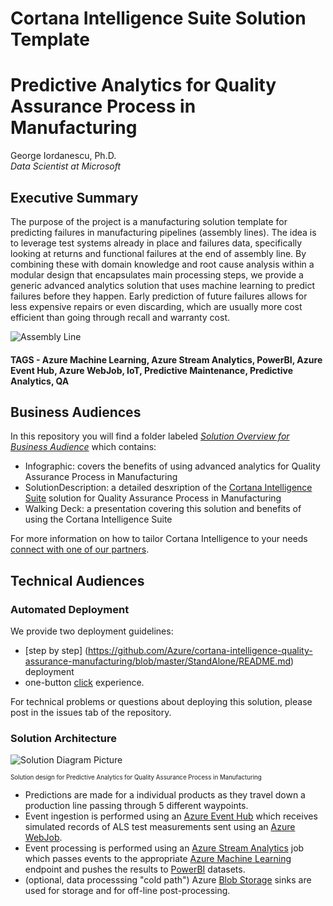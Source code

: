 # Cortana Intelligence Suite Solution Template
# Predictive Analytics for Quality Assurance Process in Manufacturing

George Iordanescu, Ph.D.<br/>
*Data Scientist at Microsoft*


## Executive Summary


The purpose of the project is a manufacturing solution template for predicting failures in manufacturing pipelines (assembly lines). The idea is to leverage test systems already in place and failures data, specifically looking at returns and functional failures at the end of assembly line. By combining these with domain knowledge and root cause analysis within a modular design that encapsulates main processing steps, we provide a generic advanced analytics solution that uses machine learning to predict failures before they happen. Early prediction of future failures allows for less expensive repairs or even discarding, which are usually more cost efficient than going through recall and warranty cost.

![Assembly Line](https://cloud.githubusercontent.com/assets/16708375/19886616/f5a621d0-a01b-11e6-84c1-39d10d5c8941.png)

#### TAGS -  Azure Machine Learning, Azure Stream Analytics, PowerBI, Azure Event Hub, Azure WebJob, IoT, Predictive Maintenance, Predictive Analytics, QA

## Business Audiences

In this repository you will find a folder labeled [*Solution Overview for Business Audience*](https://github.com/Azure/cortana-intelligence-quality-assurance-manufacturing/blob/master/Solution%20Overview%20for%20Business%20Audience) which contains:
- Infographic: covers the benefits of using advanced analytics for Quality Assurance Process in Manufacturing
- SolutionDescription: a detailed desxription of the [Cortana Intelligence Suite](https://www.microsoft.com/en-us/server-cloud/cortana-intelligence-suite/Overview.aspx) solution for Quality Assurance Process in Manufacturing
- Walking Deck: a  presentation covering this solution and benefits of using the Cortana Intelligence Suite

For more information on how to tailor Cortana Intelligence to your needs [connect with one of our partners](http://aka.ms/CISFindPartner).

## Technical Audiences

### Automated Deployment

We provide two deployment guidelines:

-  [step by step] (https://github.com/Azure/cortana-intelligence-quality-assurance-manufacturing/blob/master/StandAlone/README.md) deployment
-  one-button [click](https://github.com/Azure/cortana-intelligence-quality-assurance-manufacturing/blob/master/CIQSDeployment/caqs-patterns/manufacturing/ManufacturingTemplateInstructions.md) experience. 

For technical problems or questions about deploying this solution, please post in the issues tab of the repository.


### Solution Architecture
![Solution Diagram Picture](https://cloud.githubusercontent.com/assets/16708375/19811942/4375cbfa-9d3c-11e6-99b8-d953124d9361.png)

 <sub><sup>
 Solution design for Predictive Analytics for Quality Assurance Process in Manufacturing
</sup></sub>


 - Predictions are made for a individual products as they travel down a production line passing through 5 different waypoints. 
 - Event ingestion is performed using an [Azure Event Hub](https://azure.microsoft.com/en-us/documentation/articles/event-hubs-overview/) which receives simulated records  of ALS test measurements sent using an [Azure WebJob](https://azure.microsoft.com/en-us/documentation/articles/web-sites-create-web-jobs/).
 - Event processing is performed using an [Azure Stream Analytics](https://azure.microsoft.com/en-us/services/stream-analytics/) job which passes events to the appropriate [Azure Machine Learning](https://azure.microsoft.com/en-us/services/machine-learning/) endpoint and 
 pushes the results to [PowerBI](https://powerbi.microsoft.com/) datasets.  
 - (optional, data processsing "cold path") Azure [Blob Storage](https://azure.microsoft.com/en-gb/documentation/articles/storage-blob-storage-tiers/#quick-start) sinks are used for storage and for off-line post-processing.
 
 



